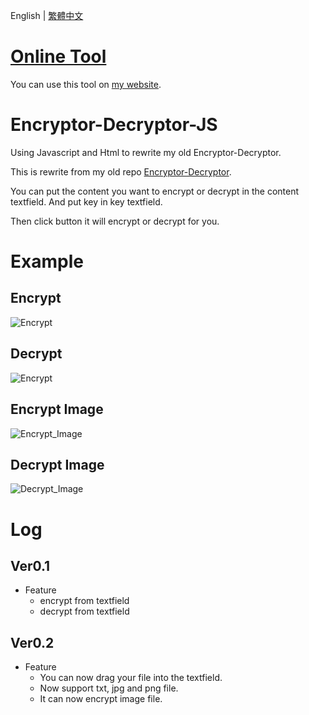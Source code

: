 English | [繁體中文](README_TCH.md)

# [Online Tool](https://jingshing.com/encrypt_decrypt/)
You can use this tool on [my website](https://jingshing.com/encrypt_decrypt/).

# Encryptor-Decryptor-JS
Using Javascript and Html to rewrite my old Encryptor-Decryptor.

This is rewrite from my old repo [Encryptor-Decryptor](https://github.com/JingShing/Encryptor-Decryptor).

You can put the content you want to encrypt or decrypt in the content textfield. And put key in key textfield.

Then click button it will encrypt or decrypt for you.

# Example
## Encrypt
![Encrypt](image/encrypt.png)
## Decrypt
![Encrypt](image/decrypt.png)

## Encrypt Image
![Encrypt_Image](image/encrypt_image.png)
## Decrypt Image
![Decrypt_Image](image/decrypt_image.png)

# Log
## Ver0.1
* Feature
  * encrypt from textfield
  * decrypt from textfield
## Ver0.2
* Feature
  * You can now drag your file into the textfield.
  * Now support txt, jpg and png file.
  * It can now encrypt image file.
